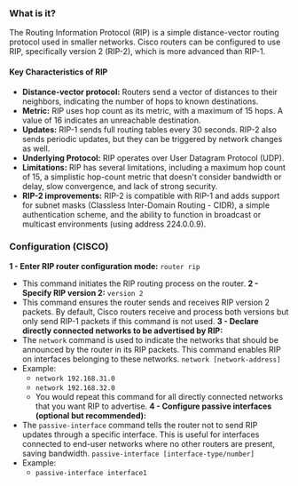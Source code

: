 ### What is it?
The Routing Information Protocol (RIP) is a simple distance-vector routing protocol used in smaller networks. Cisco routers can be configured to use RIP, specifically version 2 (RIP-2), which is more advanced than RIP-1.

#### Key Characteristics of RIP

- **Distance-vector protocol:** Routers send a vector of distances to their neighbors, indicating the number of hops to known destinations.
- **Metric:** RIP uses hop count as its metric, with a maximum of 15 hops. A value of 16 indicates an unreachable destination.
- **Updates:** RIP-1 sends full routing tables every 30 seconds. RIP-2 also sends periodic updates, but they can be triggered by network changes as well.
- **Underlying Protocol:** RIP operates over User Datagram Protocol (UDP).
- **Limitations:** RIP has several limitations, including a maximum hop count of 15, a simplistic hop-count metric that doesn't consider bandwidth or delay, slow convergence, and lack of strong security.
- **RIP-2 improvements:** RIP-2 is compatible with RIP-1 and adds support for subnet masks (Classless Inter-Domain Routing - CIDR), a simple authentication scheme, and the ability to function in broadcast or multicast environments (using address 224.0.0.9).


### Configuration (CISCO)

**1 - Enter RIP router configuration mode:** `router rip`
- This command initiates the RIP routing process on the router.
**2 - Specify RIP version 2:** `version 2`
- This command ensures the router sends and receives RIP version 2 packets. By default, Cisco routers receive and process both versions but only send RIP-1 packets if this command is not used.
**3 - Declare directly connected networks to be advertised by RIP:** 
- The `network` command is used to indicate the networks that should be announced by the router in its RIP packets. This command enables RIP on interfaces belonging to these networks. `network [network-address]`
- Example:
	- `network 192.168.31.0`
	- `network 192.168.32.0`
	- You would repeat this command for all directly connected networks that you want RIP to advertise.
**4 - Configure passive interfaces (optional but recommended):** 
- The `passive-interface` command tells the router not to send RIP updates through a specific interface. This is useful for interfaces connected to end-user networks where no other routers are present, saving bandwidth. `passive-interface [interface-type/number]`
- Example:
	- `passive-interface interface1`